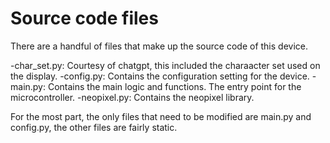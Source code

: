 # Source code files
There are a handful of files that make up the source code of this device.

-char_set.py: Courtesy of chatgpt, this included the charaacter set used on the display. 
-config.py: Contains the configuration setting for the device. 
-main.py: Contains the main logic and functions. The entry point for the microcontroller. 
-neopixel.py: Contains the neopixel library.

For the most part, the only files that need to be modified are main.py and config.py, the other files are fairly static. 